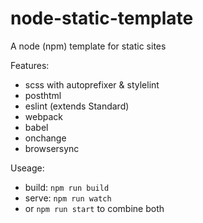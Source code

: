 # node-static-template
A node (npm) template for static sites

Features:
- scss with autoprefixer & stylelint
- posthtml
- eslint (extends Standard)
- webpack
- babel
- onchange
- browsersync

Useage:

- build: `npm run build`
- serve: `npm run watch`
- or `npm run start` to combine both
